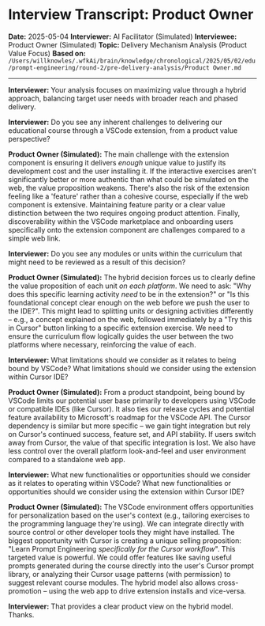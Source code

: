 # Interview Transcript: Product Owner

**Date:** 2025-05-04
**Interviewer:** AI Facilitator (Simulated)
**Interviewee:** Product Owner (Simulated)
**Topic:** Delivery Mechanism Analysis (Product Value Focus)
**Based on:** `/Users/willknowles/.wfkAi/brain/knowledge/chronological/2025/05/02/edu/prompt-engineering/round-2/pre-delivery-analysis/Product Owner.md`

---

**Interviewer:** Your analysis focuses on maximizing value through a hybrid approach, balancing target user needs with broader reach and phased delivery.

**Interviewer:** Do you see any inherent challenges to delivering our educational course through a VSCode extension, from a product value perspective?

**Product Owner (Simulated):** The main challenge with the extension component is ensuring it delivers *enough* unique value to justify its development cost and the user installing it. If the interactive exercises aren't significantly better or more authentic than what could be simulated on the web, the value proposition weakens. There's also the risk of the extension feeling like a 'feature' rather than a cohesive course, especially if the web component is extensive. Maintaining feature parity or a clear value distinction between the two requires ongoing product attention. Finally, discoverability within the VSCode marketplace and onboarding users specifically onto the extension component are challenges compared to a simple web link.

**Interviewer:** Do you see any modules or units within the curriculum that might need to be reviewed as a result of this decision?

**Product Owner (Simulated):** The hybrid decision forces us to clearly define the value proposition of each unit *on each platform*. We need to ask: "Why does this specific learning activity *need* to be in the extension?" or "Is this foundational concept clear enough on the web before we push the user to the IDE?". This might lead to splitting units or designing activities differently – e.g., a concept explained on the web, followed immediately by a "Try this in Cursor" button linking to a specific extension exercise. We need to ensure the curriculum flow logically guides the user between the two platforms where necessary, reinforcing the value of each.

**Interviewer:** What limitations should we consider as it relates to being bound by VSCode? What limitations should we consider using the extension within Cursor IDE?

**Product Owner (Simulated):** From a product standpoint, being bound by VSCode limits our potential user base primarily to developers using VSCode or compatible IDEs (like Cursor). It also ties our release cycles and potential feature availability to Microsoft's roadmap for the VSCode API. The Cursor dependency is similar but more specific – we gain tight integration but rely on Cursor's continued success, feature set, and API stability. If users switch away from Cursor, the value of that specific integration is lost. We also have less control over the overall platform look-and-feel and user environment compared to a standalone web app.

**Interviewer:** What new functionalities or opportunities should we consider as it relates to operating within VSCode? What new functionalities or opportunities should we consider using the extension within Cursor IDE?

**Product Owner (Simulated):** The VSCode environment offers opportunities for personalization based on the user's context (e.g., tailoring exercises to the programming language they're using). We can integrate directly with source control or other developer tools they might have installed. The biggest opportunity with Cursor is creating a unique selling proposition: "Learn Prompt Engineering *specifically for the Cursor workflow*". This targeted value is powerful. We could offer features like saving useful prompts generated during the course directly into the user's Cursor prompt library, or analyzing their Cursor usage patterns (with permission) to suggest relevant course modules. The hybrid model also allows cross-promotion – using the web app to drive extension installs and vice-versa.

**Interviewer:** That provides a clear product view on the hybrid model. Thanks. 